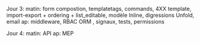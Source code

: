 Jour 3: 
matin: form compostion, templatetags, commands,  4XX template, import-export + ordering + list_editable, modèle Inline, digressions Unfold, email 
ap:  middleware, RBAC ORM , signaux, tests, permissions

<!-- 
EMAIL_BACKEND = 'django.core.mail.backends.console.EmailBackend'
# EMAIL_BACKEND = 'django.core.mail.backends.smtp.EmailBackend'
# EMAIL_HOST = 'smtp.example.com'
# EMAIL_PORT = 587
# EMAIL_USE_TLS = True
# EMAIL_HOST_USER = 'your-email@example.com'
# EMAIL_HOST_PASSWORD = 'your-email-password'


from django import template

register = template.Library()

@register.filter(name='add_class')
def add_class(field, css_class):
    return field.as_widget(attrs={"class": css_class})


class SimpleLoggingMiddleware:
    def __init__(self, get_response):
        self.get_response = get_response

    def __call__(self, request):
        # Code to be executed for each request before
        # the view (and later middleware) are called.
        print(f"Request path: {request.path}")

        response = self.get_response(request)

        # Code to be executed for each request/response after
        # the view is called.
        return response -->

Jour 4:
matin: API
ap: MEP